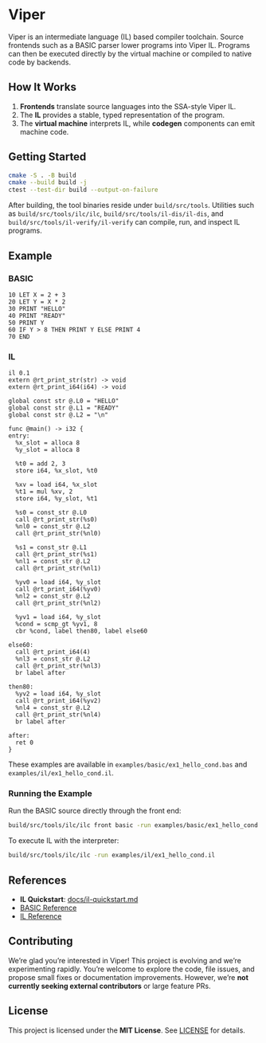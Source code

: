 # Viper

Viper is an intermediate language (IL) based compiler toolchain. Source frontends such as a BASIC parser lower programs into Viper IL. Programs can then be executed directly by the virtual machine or compiled to native code by backends.

## How It Works

1. **Frontends** translate source languages into the SSA-style Viper IL.
2. The **IL** provides a stable, typed representation of the program.
3. The **virtual machine** interprets IL, while **codegen** components can emit machine code.

## Getting Started

```bash
cmake -S . -B build
cmake --build build -j
ctest --test-dir build --output-on-failure
```

After building, the tool binaries reside under `build/src/tools`. Utilities such as
`build/src/tools/ilc/ilc`, `build/src/tools/il-dis/il-dis`, and
`build/src/tools/il-verify/il-verify` can compile, run, and inspect IL programs.

## Example

### BASIC

```basic
10 LET X = 2 + 3
20 LET Y = X * 2
30 PRINT "HELLO"
40 PRINT "READY"
50 PRINT Y
60 IF Y > 8 THEN PRINT Y ELSE PRINT 4
70 END
```

### IL

```il
il 0.1
extern @rt_print_str(str) -> void
extern @rt_print_i64(i64) -> void

global const str @.L0 = "HELLO"
global const str @.L1 = "READY"
global const str @.L2 = "\n"

func @main() -> i32 {
entry:
  %x_slot = alloca 8
  %y_slot = alloca 8

  %t0 = add 2, 3
  store i64, %x_slot, %t0

  %xv = load i64, %x_slot
  %t1 = mul %xv, 2
  store i64, %y_slot, %t1

  %s0 = const_str @.L0
  call @rt_print_str(%s0)
  %nl0 = const_str @.L2
  call @rt_print_str(%nl0)

  %s1 = const_str @.L1
  call @rt_print_str(%s1)
  %nl1 = const_str @.L2
  call @rt_print_str(%nl1)

  %yv0 = load i64, %y_slot
  call @rt_print_i64(%yv0)
  %nl2 = const_str @.L2
  call @rt_print_str(%nl2)

  %yv1 = load i64, %y_slot
  %cond = scmp_gt %yv1, 8
  cbr %cond, label then80, label else60

else60:
  call @rt_print_i64(4)
  %nl3 = const_str @.L2
  call @rt_print_str(%nl3)
  br label after

then80:
  %yv2 = load i64, %y_slot
  call @rt_print_i64(%yv2)
  %nl4 = const_str @.L2
  call @rt_print_str(%nl4)
  br label after

after:
  ret 0
}
```

These examples are available in `examples/basic/ex1_hello_cond.bas` and `examples/il/ex1_hello_cond.il`.

### Running the Example

Run the BASIC source directly through the front end:

```bash
build/src/tools/ilc/ilc front basic -run examples/basic/ex1_hello_cond.bas
```

To execute IL with the interpreter:

```bash
build/src/tools/ilc/ilc -run examples/il/ex1_hello_cond.il
```

## References

- **IL Quickstart**: [docs/il-quickstart.md](docs/il-quickstart.md)
- [BASIC Reference](docs/basic-reference.md)
- [IL Reference](docs/il-reference.md)

## Contributing

We’re glad you’re interested in Viper! This project is evolving and we’re experimenting rapidly. You’re welcome to explore the code, file issues, and propose small fixes or documentation improvements. However, we’re **not currently seeking external contributors** or large feature PRs.

## License

This project is licensed under the **MIT License**. See [LICENSE](LICENSE) for details.
